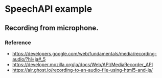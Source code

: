 # SpeechAPI example

## Recording from microphone.

### Reference

-   <https://developers.google.com/web/fundamentals/media/recording-audio/?hl=ja#_5>
-   <https://developer.mozilla.org/ja/docs/Web/API/MediaRecorder_API>
-   <https://air.ghost.io/recording-to-an-audio-file-using-html5-and-js/>
